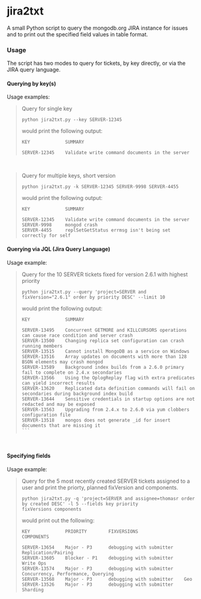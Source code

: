 # jira2txt

A small Python script to query the mongodb.org JIRA instance for issues and to print out the
specified field values in table format.

### Usage

The script has two modes to query for tickets, by key directly, or via the JIRA query language.

#### Querying by key(s)

Usage examples:

> Query for single key
> 
>     python jira2txt.py --key SERVER-12345
> 
> would print the following output:
> 
>     KEY             SUMMARY
>     
>     SERVER-12345    Validate write command documents in the server

<br> 

> Query for multiple keys, short version
> 
>     python jira2txt.py -k SERVER-12345 SERVER-9998 SERVER-4455
> 
> would print the following output:
> 
>     KEY             SUMMARY
>         
>     SERVER-12345    Validate write command documents in the server
>     SERVER-9998     mongod crash
>     SERVER-4455     replSetGetStatus errmsg isn't being set correctly for self

#### Querying via JQL (Jira Query Language)

Usage example:


> Query for the 10 SERVER tickets fixed for version 2.6.1 with highest priority
> 
>     python jira2txt.py --query 'project=SERVER and fixVersion="2.6.1" order by priority DESC' --limit 10
> 
> would print the following output:
> 
>     KEY             SUMMARY
>     
>     SERVER-13495    Concurrent GETMORE and KILLCURSORS operations can cause race condition and server crash
>     SERVER-13500    Changing replica set configuration can crash running members
>     SERVER-13515    Cannot install MongoDB as a service on Windows
>     SERVER-13516    Array updates on documents with more than 128 BSON elements may crash mongod
>     SERVER-13589    Background index builds from a 2.6.0 primary fail to complete on 2.4.x secondaries
>     SERVER-13566    Using the OplogReplay flag with extra predicates can yield incorrect results
>     SERVER-13620    Replicated data definition commands will fail on secondaries during background index build
>     SERVER-13644    Sensitive credentials in startup options are not redacted and may be exposed
>     SERVER-13563    Upgrading from 2.4.x to 2.6.0 via yum clobbers configuration file
>     SERVER-13518    mongos does not generate _id for insert documents that are missing it
>     ```

<br>

#### Specifying fields

Usage example: 

> Query for the 5 most recently created SERVER tickets assigned to a user and print the priorty, planned fixVersion 
> and components.
> 
>     python jira2txt.py -q 'project=SERVER and assignee=thomasr order by created DESC' -l 5 --fields key priority 
>     fixVersions components
> 
> would print out the following:
> 
>     KEY             PRIORITY        FIXVERSIONS                 COMPONENTS
>     
>     SERVER-13654    Major - P3      debugging with submitter    Replication/Pairing
>     SERVER-13605    Blocker - P1    debugging with submitter    Write Ops
>     SERVER-13574    Major - P3      debugging with submitter    Concurrency, Performance, Querying
>     SERVER-13568    Major - P3      debugging with submitter    Geo
>     SERVER-13526    Major - P3      debugging with submitter    Sharding
